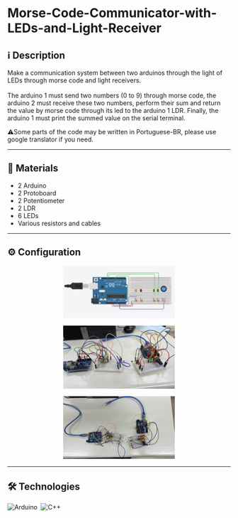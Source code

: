 # Morse-Code-Communicator-with-LEDs-and-Light-Receiver

## ℹ️ Description

Make a communication system between two arduinos through the light of LEDs through morse code and light receivers.<br><br>
The arduino 1 must send two numbers (0 to 9) through morse code, the arduino 2 must receive these two numbers, perform their sum and return the value by morse code through its led to the arduino 1 LDR. Finally, the arduino 1 must print the summed value on the serial terminal.

⚠️Some parts of the code may be written in Portuguese-BR, please use google translator if you need.


---
<!---
## 👁️‍🗨️ Preview
![YouTubeVideo](https://img.shields.io/badge/--05122A?style=flat&logo=youtube)&nbsp;
[Video](youtube.com/meuvideo)<br>

---
-->
## 🔌 **Materials**

* 2 Arduino
* 2 Protoboard
* 2 Potentiometer
* 2 LDR
* 6 LEDs
* Various resistors and cables
---

## ⚙️ **Configuration**

<p align="center">
  <img src="./images/system.png" width="50%"/>
</p>
<p align="center">
  <img src="./images/irl-project-01.jpeg" width="50%"/>
</p>
<p align="center">
  <img src="./images/irl-project-02.jpeg" width="50%"/>
</p>

---

## 🛠️ **Technologies**

![Arduino](https://img.shields.io/badge/-Arduino-05122A?style=flat&logo=arduino)&nbsp;
![C++](https://img.shields.io/badge/-C++-05122A?style=flat&logo=c%2B%2B)&nbsp;
